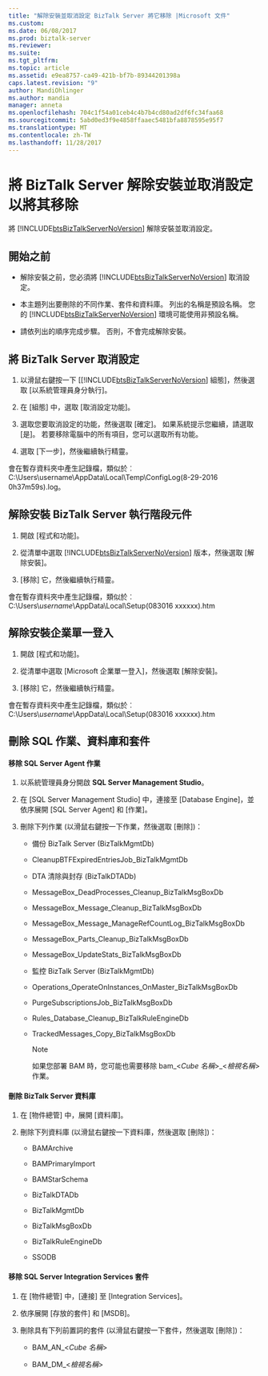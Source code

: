 ```yaml
---
title: "解除安裝並取消設定 BizTalk Server 將它移除 |Microsoft 文件"
ms.custom: 
ms.date: 06/08/2017
ms.prod: biztalk-server
ms.reviewer: 
ms.suite: 
ms.tgt_pltfrm: 
ms.topic: article
ms.assetid: e9ea8757-ca49-421b-bf7b-89344201398a
caps.latest.revision: "9"
author: MandiOhlinger
ms.author: mandia
manager: anneta
ms.openlocfilehash: 704c1f54a01ceb4c4b7b4cd80ad2df6fc34faa68
ms.sourcegitcommit: 5abd0ed3f9e4858ffaaec5481bfa8878595e95f7
ms.translationtype: MT
ms.contentlocale: zh-TW
ms.lasthandoff: 11/28/2017
---
```

# <a name="uninstall-and-unconfigure-biztalk-server-to-remove-it"></a>將 BizTalk Server 解除安裝並取消設定以將其移除
將 [!INCLUDE[btsBizTalkServerNoVersion](../includes/btsbiztalkservernoversion-md.md)] 解除安裝並取消設定。 
  
##  <a name="BKMK_BeforeYouBegin"></a> 開始之前  
  
-   解除安裝之前，您必須將 [!INCLUDE[btsBizTalkServerNoVersion](../includes/btsbiztalkservernoversion-md.md)] 取消設定。  
  
-   本主題列出要刪除的不同作業、套件和資料庫。 列出的名稱是預設名稱。 您的 [!INCLUDE[btsBizTalkServerNoVersion](../includes/btsbiztalkservernoversion-md.md)] 環境可能使用非預設名稱。  
  
-   請依列出的順序完成步驟。 否則，不會完成解除安裝。  
  
##  <a name="BKMK_Unconfigure"></a> 將 BizTalk Server 取消設定  
  
1.  以滑鼠右鍵按一下 [[!INCLUDE[btsBizTalkServerNoVersion](../includes/btsbiztalkservernoversion-md.md)] 組態]，然後選取 [以系統管理員身分執行]。  
  
2.  在 [組態] 中，選取 [取消設定功能]。  
  
3.  選取您要取消設定的功能，然後選取 [確定]。 如果系統提示您繼續，請選取 [是]。 若要移除電腦中的所有項目，您可以選取所有功能。  
  
4.  選取 [下一步]，然後繼續執行精靈。  
  
 會在暫存資料夾中產生記錄檔，類似於︰C:\Users\username\AppData\Local\Temp\ConfigLog(8-29-2016 0h37m59s).log。  
  
##  <a name="BKMK_Uninstall"></a> 解除安裝 BizTalk Server 執行階段元件  
  
1.  開啟 [程式和功能]。  
  
2.  從清單中選取 [!INCLUDE[btsBizTalkServerNoVersion](../includes/btsbiztalkservernoversion-md.md)] 版本，然後選取 [解除安裝]。  
  
3.  [移除] 它，然後繼續執行精靈。  
  
 會在暫存資料夾中產生記錄檔，類似於︰C:\Users\\*username*\AppData\Local\Setup(083016 xxxxxx).htm  
  
##  <a name="BKMK_UninstallSSO"></a> 解除安裝企業單一登入  
  
1.  開啟 [程式和功能]。  
  
2.  從清單中選取 [Microsoft 企業單一登入]，然後選取 [解除安裝]。  
  
3.  [移除] 它，然後繼續執行精靈。  
  
 會在暫存資料夾中產生記錄檔，類似於︰C:\Users\\*username*\AppData\Local\Setup(083016 xxxxxx).htm  
  
##  <a name="BKMK_RemoveRemaining"></a> 刪除 SQL 作業、資料庫和套件  
  
#### <a name="delete-sql-server-agent-jobs"></a>移除 SQL Server Agent 作業  
  
1.  以系統管理員身分開啟 **SQL Server Management Studio**。  
  
2.  在 [SQL Server Management Studio] 中，連接至 [Database Engine]，並依序展開 [SQL Server Agent] 和 [作業]。  
  
3.  刪除下列作業 (以滑鼠右鍵按一下作業，然後選取 [刪除])：  
  
    -   備份 BizTalk Server (BizTalkMgmtDb)  
  
    -   CleanupBTFExpiredEntriesJob_BizTalkMgmtDb  
  
    -   DTA 清除與封存 (BizTalkDTADb)  
  
    -   MessageBox_DeadProcesses_Cleanup_BizTalkMsgBoxDb  
  
    -   MessageBox_Message_Cleanup_BizTalkMsgBoxDb  
  
    -   MessageBox_Message_ManageRefCountLog_BizTalkMsgBoxDb  
  
    -   MessageBox_Parts_Cleanup_BizTalkMsgBoxDb  
  
    -   MessageBox_UpdateStats_BizTalkMsgBoxDb  
  
    -   監控 BizTalk Server (BizTalkMgmtDb)  
  
    -   Operations_OperateOnInstances_OnMaster_BizTalkMsgBoxDb  
  
    -   PurgeSubscriptionsJob_BizTalkMsgBoxDb  
  
    -   Rules_Database_Cleanup_BizTalkRuleEngineDb  
  
    -   TrackedMessages_Copy_BizTalkMsgBoxDb  
  
        > [!NOTE]
        >  如果您部署 BAM 時，您可能也需要移除 bam_\<*Cube 名稱*\>_\<*檢視名稱*\>作業。  
  
#### <a name="delete-biztalk-server-databases"></a>刪除 BizTalk Server 資料庫  
  
1.  在 [物件總管] 中，展開 [資料庫]。  
  
2.  刪除下列資料庫 (以滑鼠右鍵按一下資料庫，然後選取 [刪除])：  
  
    -   BAMArchive  
  
    -   BAMPrimaryImport  
  
    -   BAMStarSchema  
  
    -   BizTalkDTADb  
  
    -   BizTalkMgmtDb  
  
    -   BizTalkMsgBoxDb  
  
    -   BizTalkRuleEngineDb  
  
    -   SSODB  
  
#### <a name="remove-sql-server-integration-services-packages"></a>移除 SQL Server Integration Services 套件  
  
1.  在 [物件總管] 中，[連接] 至 [Integration Services]。  
  
2.  依序展開 [存放的套件] 和 [MSDB]。  
  
3.  刪除具有下列前置詞的套件 (以滑鼠右鍵按一下套件，然後選取 [刪除])：  
  
    -   BAM_AN_\<*Cube 名稱*\>  
  
    -   BAM_DM_\<*檢視名稱*\>  
  
